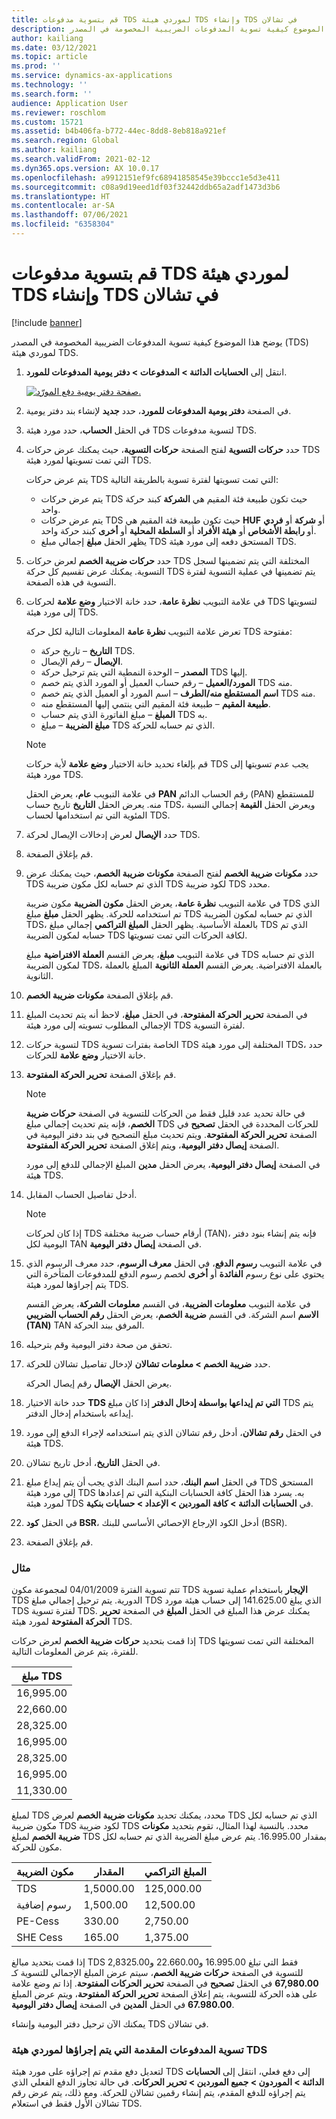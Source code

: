 ```yaml
---
title: قم بتسوية مدفوعات TDS لموردي هيئة TDS وإنشاء TDS في تشالان
description: يوضح هذا الموضوع كيفية تسوية المدفوعات الضريبية المخصومة في المصدر (TDS) لموردي هيئة TDS.
author: kailiang
ms.date: 03/12/2021
ms.topic: article
ms.prod: ''
ms.service: dynamics-ax-applications
ms.technology: ''
ms.search.form: ''
audience: Application User
ms.reviewer: roschlom
ms.custom: 15721
ms.assetid: b4b406fa-b772-44ec-8dd8-8eb818a921ef
ms.search.region: Global
ms.author: kailiang
ms.search.validFrom: 2021-02-12
ms.dyn365.ops.version: AX 10.0.17
ms.openlocfilehash: a9912151ef9fc68941858545e39bccc1e5d3e411
ms.sourcegitcommit: c08a9d19eed1df03f32442ddb65a2adf1473d3b6
ms.translationtype: HT
ms.contentlocale: ar-SA
ms.lasthandoff: 07/06/2021
ms.locfileid: "6358304"
---
```

# <a name="settle-tds-payments-to-tds-authority-vendors-and-generate-tds-challan"></a>قم بتسوية مدفوعات TDS لموردي هيئة TDS وإنشاء TDS في تشالان

[!include [banner](../includes/banner.md)]

يوضح هذا الموضوع كيفية تسوية المدفوعات الضريبية المخصومة في المصدر (TDS) لموردي هيئة TDS.

1. انتقل إلى **الحسابات الدائنة \> المدفوعات \> دفتر يومية المدفوعات للمورد**.

    [![صفحة دفتر يومية دفع المورّد.](./media/apac-ind-TDS-51.png)](./media/apac-ind-TDS-51.png)

2. في الصفحة **دفتر يومية المدفوعات للمورد**، حدد **جديد** لإنشاء بند دفتر يومية.
3. في الحقل **الحساب**، حدد مورد هيئة TDS لتسوية مدفوعات TDS.
4. حدد **حركات التسوية** لفتح الصفحة **حركات التسوية**، حيث يمكنك عرض حركات TDS التي تمت تسويتها لمورد هيئة TDS.

    يتم عرض حركات TDS التي تمت تسويتها لفترة تسوية بالطريقة التالية:

    - يتم عرض حركات TDS حيث تكون طبيعة فئة المقيم هي **الشركة** كبند حركة واحد.
    - يتم عرض حركات TDS حيث تكون طبيعة فئة المقيم هي **HUF** أو **شركة** أو **فردي** أو **رابطة الأشخاص** أو **هيئة الأفراد** أو **السلطة المحلية** أو **أخرى** كبند حركة واحد.
    - يظهر الحقل **مبلغ** إجمالي مبلغ TDS المستحق دفعه إلى مورد هيئة TDS.

5. حدد **حركات ضريبة الخصم** لعرض حركات TDS المختلفة التي يتم تضمينها لسجل التسوية. يمكنك عرض تقسيم كل حركة TDS يتم تضمينها في عملية التسوية لفترة التسوية في هذه الصفحة.
6. في علامة التبويب **نظرة عامة**، حدد خانة الاختيار **وضع علامة** لحركات TDS لتسويتها إلى مورد هيئة TDS.

    تعرض علامة التبويب **نظرة عامة** المعلومات التالية لكل حركة TDS مفتوحة:

    - **التاريخ** – تاريخ حركة TDS.
    - **الإيصال** – رقم الإيصال.
    - **المصدر** – الوحدة النمطية التي يتم ترحيل حركة TDS إليها.
    - **المورد/العميل** – رقم حساب العميل أو المورد الذي يتم خصم TDS منه.
    - **اسم المستقطع منه/الطرف** – اسم المورد أو العميل الذي يتم خصم TDS منه.
    - **طبيعة المقيم** – طبيعة فئة المقيم التي ينتمي إليها المستقطع منه.
    - **المبلغ** – مبلغ الفاتورة الذي يتم حساب TDS به.
    - **مبلغ الضريبة** – مبلغ TDS الذي تم حسابه للحركة.

    > [!NOTE]
    > قم بإلغاء تحديد خانة الاختيار **وضع علامة** لأية حركات TDS يجب عدم تسويتها إلى مورد هيئة TDS.

    في علامة التبويب **عام**، يعرض الحقل **PAN** رقم الحساب الدائم (PAN) للمستقطع منه. يعرض الحقل **التاريخ** تاريخ حساب TDS، ويعرض الحقل **القيمة** إجمالي النسبة المئوية التي تم استخدامها لحساب TDS.

7. حدد **الإيصال** لعرض إدخالات الإيصال لحركة TDS.
8. قم بإغلاق الصفحة.
10. حدد **مكونات ضريبة الخصم** لفتح الصفحة **مكونات ضريبة الخصم**، حيث يمكنك عرض TDS الذي تم حسابه لكل مكون ضريبة TDS لكود ضريبة TDS محدد.

    في علامة التبويب **نظرة عامة**، يعرض الحقل **مكون الضريبة** مكون ضريبة TDS الذي تم استخدامه للحركة. يظهر الحقل **مبلغ** مبلغ TDS الذي تم حسابه لمكون الضريبة TDS، بالعملة الأساسية. يظهر الحقل **المبلغ التراكمي** إجمالي مبلغ TDS الذي تم حسابه لمكون الضريبة TDS لكافة الحركات التي تمت تسويتها.

    في علامة التبويب **مبلغ**، يعرض القسم **العملة الافتراضية** مبلغ TDS الذي تم حسابه لمكون الضريبة TDS، بالعملة الافتراضية. يعرض القسم **العملة الثانوية** المبلغ بالعملة الثانوية.

11. قم بإغلاق الصفحة **مكونات ضريبة الخصم**.
12. في الصفحة **تحرير الحركة المفتوحة**، في الحقل **مبلغ**، لاحظ أنه يتم تحديث المبلغ الإجمالي المطلوب تسويته إلى مورد هيئة TDS لفترة التسوية.
13. لتسوية حركات TDS الخاصة بفترات تسوية TDS المختلفة إلى مورد هيئة TDS، حدد خانة الاختيار **وضع علامة** للحركات.
14. قم بإغلاق الصفحة **تحرير الحركة المفتوحة**.

    > [!NOTE]
    > في حالة تحديد عدد قليل فقط من الحركات للتسوية في الصفحة **حركات ضريبة الخصم**، فإنه يتم تحديث إجمالي مبلغ TDS للحركات المحددة في الحقل **تصحيح** في الصفحة **تحرير الحركة المفتوحة**. ويتم تحديث مبلغ التصحيح في بند دفتر اليومية في الصفحة **إيصال دفتر اليومية**، ويتم إغلاق الصفحة **تحرير الحركة المفتوحة**.

    في الصفحة **إيصال دفتر اليومية**، يعرض الحقل **مدين** المبلغ الإجمالي للدفع إلى مورد هيئة TDS.

15. أدخل تفاصيل الحساب المقابل.

    > [!NOTE]
    > إذا كان لحركات TDS أرقام حساب ضريبة مختلفة (TAN)، فإنه يتم إنشاء بنود دفتر اليومية لكل TAN في الصفحة **إيصال دفتر اليومية**.

16. في علامة التبويب **رسوم الدفع**، في الحقل **معرف الرسوم**، حدد معرف الرسوم الذي يحتوي على نوع رسوم **الفائدة** أو **أخرى** لخصم رسوم الدفع للمدفوعات المتأخرة التي يتم إجراؤها لمورد هيئة TDS.

    في علامة التبويب **معلومات الضريبة**، في القسم **معلومات الشركة**، يعرض القسم **الاسم** اسم الشركة. في القسم **ضريبة الخصم**، يعرض الحقل **رقم الحساب الضريبي (TAN)** TAN المرفق ببند الحركة.

17. تحقق من صحة دفتر اليومية وقم بترحيله.
18. حدد **ضريبة الخصم \> معلومات تشالان‬** لإدخال تفاصيل تشالان‬ للحركة.

    يعرض الحقل **الإيصال** رقم إيصال الحركة.
    
19. حدد خانة الاختيار **TDS التي تم إيداعها بواسطة إدخال الدفتر** إذا كان مبلغ TDS يتم إيداعه باستخدام إدخال الدفتر.
20. في الحقل **رقم تشالان‬**، أدخل رقم تشالان‬ الذي يتم استخدامه لإجراء الدفع إلى مورد هيئة TDS.
21. في الحقل **التاريخ**، أدخل تاريخ تشالان‬.
22. في الحقل **اسم البنك**، حدد اسم البنك الذي يجب أن يتم إيداع مبلغ TDS المستحق إلى مورد هيئة TDS به. يسرد هذا الحقل كافة الحسابات البنكية التي تم إعدادها لمورد هيئة TDS في **الحسابات الدائنة \> كافة الموردين \> الإعداد \> حسابات بنكية**.
23. في الحقل **كود BSR**، أدخل الكود الإرجاع الإحصائي الأساسي للبنك (BSR).
24. قم بإغلاق الصفحة.

### <a name="example"></a>مثال

تتم تسوية الفترة 04/01/2009 لمجموعة مكون TDS **الإيجار** باستخدام عملية تسوية TDS الدورية. يتم ترحيل إجمالي مبلغ TDS الذي يبلغ 141.625.00 إلى حساب هيئة مورد TDS لفترة تسوية TDS. يمكنك عرض هذا المبلغ في الحقل **المبلغ** في الصفحة **تحرير الحركة المفتوحة** لمورد هيئة TDS.

إذا قمت بتحديد **حركات ضريبة الخصم** لعرض حركات TDS المختلفة التي تمت تسويتها للفترة، يتم عرض المعلومات التالية.

| مبلغ TDS |
|------------|
| 16,995.00  |
| 22,660.00  |
| 28,325.00  |
| 16,995.00  |
| 28,325.00  |
| 16,995.00  |
| 11,330.00  |

لمبلغ TDS محدد، يمكنك تحديد **مكونات ضريبة الخصم** لعرض TDS الذي تم حسابه لكل مكون ضريبة TDS لكود ضريبة TDS محدد. بالنسبة لهذا المثال، تقوم بتحديد **مكونات ضريبة الخصم** لمبلغ TDS بمقدار 16.995.00. يتم عرض مبلغ الضريبة الذي تم حسابه لكل مكون للحركة.

| مكون الضريبة | ‏‏المقدار    | المبلغ التراكمي |
|---------------|-----------|--------------------|
| TDS           | 1,5000.00 | 125,000.00         |
| رسوم إضافية     | 1,500.00  | 12,500.00          |
| PE-Cess       | 330.00    | 2,750.00           |
| SHE Cess      | 165.00    | 1,375.00           |

إذا قمت بتحديد مبالغ TDS فقط التي تبلغ 16.995.00 و22.660.00 و2,8325.00 للتسوية في الصفحة **حركات ضريبة الخصم**، سيتم عرض المبلغ الإجمالي للتسوية كـ **67,980.00** في الحقل **تصحيح** في الصفحة **تحرير الحركات المفتوحة**. إذا تم وضع علامة على هذه الحركة للتسوية، يتم إعلاق الصفحة **تحرير الحركة المفتوحة**، ويتم عرض المبلغ **67.980.00** في الحقل **المدين** في الصفحة **إيصال دفتر اليومية**.

يمكنك الآن ترحيل دفتر اليومية وإنشاء TDS في تشالان‬.

### <a name="adjustment-of-advance-payments-that-are-made-to-tds-authority-vendors"></a>تسوية المدفوعات المقدمة التي يتم إجراؤها لموردي هيئة TDS

لتعديل دفع مقدم تم إجراؤه على مورد هيئة TDS إلى دفع فعلي، انتقل إلى **الحسابات الدائنة \> الموردون \> جميع الموردين \> تحرير الحركات**. في حالة تجاوز الدفع الفعلي الذي يتم إجراؤه للدفع المقدم، يتم إنشاء رقمين تشالان‬ للحركة. ومع ذلك، يتم عرض رقم تشالان‬ الأول فقط في استعلام TDS.
